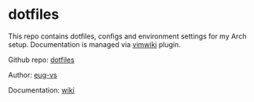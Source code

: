 # dotfiles
This repo contains dotfiles, configs and environment settings for my Arch setup.
Documentation is managed via [vimwiki](https://github.com/vimwiki/vimwiki) plugin.

Github repo: [dotfiles](https://github.com/eug-vs/dotfiles)

Author: [eug-vs](https://github.com/eug-vs/)

Documentation: [wiki](../Documents/wiki/index.md)

